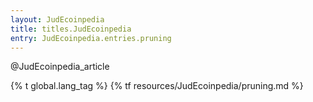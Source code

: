 ```yaml
---
layout: JudEcoinpedia
title: titles.JudEcoinpedia
entry: JudEcoinpedia.entries.pruning
---
```


@JudEcoinpedia_article

{% t global.lang_tag %}
{% tf resources/JudEcoinpedia/pruning.md %}
